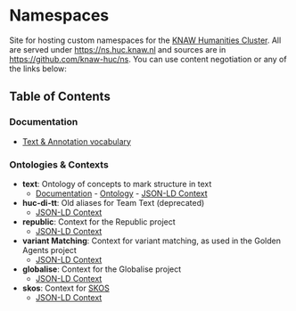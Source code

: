 # Namespaces

Site for hosting custom namespaces for the [KNAW Humanities Cluster](https://huc.knaw.nl).
All are served under <https://ns.huc.knaw.nl> and sources are in <https://github.com/knaw-huc/ns>. You can use content negotiation or any of the links below:

## Table of Contents

### Documentation

* [Text & Annotation vocabulary](text_intro.md)

### Ontologies & Contexts

* **text**: Ontology of concepts to mark structure in text
    * [Documentation](text.md) - [Ontology](text.json) - [JSON-LD Context](text.jsonld) 
* **huc-di-tt**: Old aliases for Team Text (deprecated)
    * [JSON-LD Context](huc-di-tt.jsonld)
* **republic**: Context for the Republic project
    * [JSON-LD Context](republic.jsonld)
* **variant Matching**: Context for variant matching, as used in the Golden Agents project
    * [JSON-LD Context](variant-matching.jsonld)
* **globalise**: Context for the Globalise project
    * [JSON-LD Context](globalise.jsonld)
* **skos**: Context for [SKOS](https://www.w3.org/TR/skos-reference/)
    * [JSON-LD Context](skos.jsonld)
